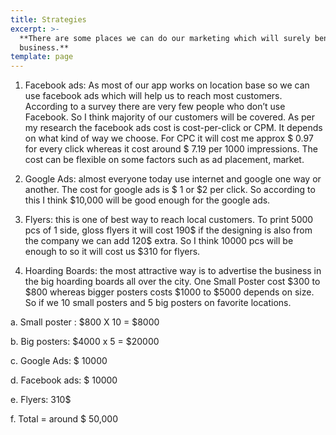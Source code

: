 ```yaml
---
title: Strategies
excerpt: >-
  **There are some places we can do our marketing which will surely benefit our
  business.**
template: page
---
```

1. Facebook ads: As most of our app works on location base so we can use facebook ads which will help us to reach most customers. According to a survey there are very few people who don’t use Facebook. So I think majority of our customers will be covered. As per my research the facebook ads cost is cost-per-click or CPM. It depends on what kind of way we choose. For CPC it will cost me approx $ 0.97 for every click whereas it cost around $ 7.19 per 1000 impressions. The cost can be flexible on some factors such as ad placement, market.

2. Google Ads: almost everyone today use internet and google one way or another. The cost for google ads is $ 1 or $2 per click. So according to this I think $10,000 will be good enough for the google ads.

3. Flyers: this is one of best way to reach local customers. To print 5000 pcs of 1 side, gloss flyers it will cost 190$ if the designing is also from the company we can add 120$ extra. So I think 10000 pcs will be enough to so it will cost us $310 for flyers.

4. Hoarding Boards: the most attractive way is to advertise the business in the big hoarding boards all over the city. One Small Poster cost $300 to $800 whereas bigger posters costs $1000 to $5000 depends on size. So if we 10 small posters and 5 big posters on favorite locations.

a. Small poster : $800 X 10 = $8000

b. Big posters: $4000 x 5 = $20000

c. Google Ads: $ 10000

d. Facebook ads: $ 10000

e. Flyers: 310$

f. Total = around $ 50,000